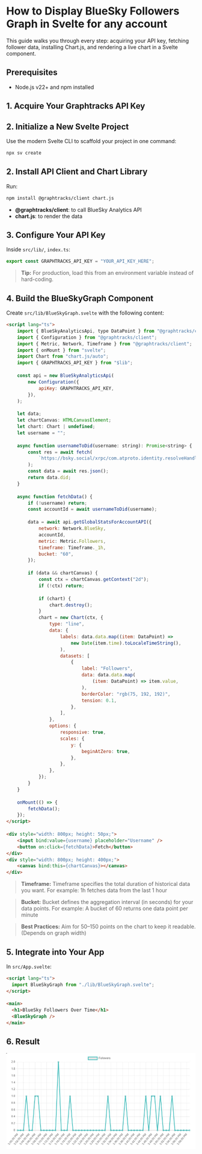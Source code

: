 # How to Display BlueSky Followers Graph in Svelte for any account


This guide walks you through every step: acquiring your API key, fetching follower data, installing Chart.js, and rendering a live chart in a Svelte component.

## Prerequisites

- Node.js v22+ and npm installed

## 1. Acquire Your Graphtracks API Key

## 2. Initialize a New Svelte Project

Use the modern Svelte CLI to scaffold your project in one command:

```bash
npx sv create
```

## 2. Install API Client and Chart Library

Run:

```bash
npm install @graphtracks/client chart.js
```

- **@graphtracks/client**: to call BlueSky Analytics API
- **chart.js**: to render the data

## 3. Configure Your API Key

Inside `src/lib/`, `index.ts`:

```ts
export const GRAPHTRACKS_API_KEY = "YOUR_API_KEY_HERE";
```

> **Tip:** For production, load this from an environment variable instead of hard-coding.

## 4. Build the BlueSkyGraph Component

Create `src/lib/BlueSkyGraph.svelte` with the following content:

```html
<script lang="ts">
    import { BlueSkyAnalyticsApi, type DataPoint } from "@graphtracks/client";
    import { Configuration } from "@graphtracks/client";
    import { Metric, Network, Timeframe } from "@graphtracks/client";
    import { onMount } from "svelte";
    import Chart from "chart.js/auto";
    import { GRAPHTRACKS_API_KEY } from "$lib";

    const api = new BlueSkyAnalyticsApi(
        new Configuration({
            apiKey: GRAPHTRACKS_API_KEY,
        }),
    );

    let data;
    let chartCanvas: HTMLCanvasElement;
    let chart: Chart | undefined;
    let username = "";

    async function usernameToDid(username: string): Promise<string> {
        const res = await fetch(
            `https://bsky.social/xrpc/com.atproto.identity.resolveHandle?handle=${username}`,
        );
        const data = await res.json();
        return data.did;
    }

    async function fetchData() {
        if (!username) return;
        const accountId = await usernameToDid(username);

        data = await api.getGlobalStatsForAccountAPI({
            network: Network.BlueSky,
            accountId,
            metric: Metric.Followers,
            timeframe: Timeframe._1h,
            bucket: "60",
        });

        if (data && chartCanvas) {
            const ctx = chartCanvas.getContext("2d");
            if (!ctx) return;

            if (chart) {
                chart.destroy();
            }
            chart = new Chart(ctx, {
                type: "line",
                data: {
                    labels: data.data.map((item: DataPoint) =>
                        new Date(item.time).toLocaleTimeString(),
                    ),
                    datasets: [
                        {
                            label: "Followers",
                            data: data.data.map(
                                (item: DataPoint) => item.value,
                            ),
                            borderColor: "rgb(75, 192, 192)",
                            tension: 0.1,
                        },
                    ],
                },
                options: {
                    responsive: true,
                    scales: {
                        y: {
                            beginAtZero: true,
                        },
                    },
                },
            });
        }
    }

    onMount(() => {
        fetchData();
    });
</script>

<div style="width: 800px; height: 50px;">
    <input bind:value={username} placeholder="Username" />
    <button on:click={fetchData}>Fetch</button>
</div>
<div style="width: 800px; height: 400px;">
    <canvas bind:this={chartCanvas}></canvas>
</div>
```

> **Timeframe:** Timeframe specifies the total duration of historical data you want. For example: 1h fetches data from the last 1 hour


> **Bucket:** Bucket defines the aggregation interval (in seconds) for your data points. For example: A bucket of 60 returns one data point per minute

> **Best Practices:** Aim for 50–150 points on the chart to keep it readable. (Depends on graph width)


## 5. Integrate into Your App

In `src/App.svelte`:

```html
<script lang="ts">
  import BlueSkyGraph from "./lib/BlueSkyGraph.svelte";
</script>

<main>
  <h1>BlueSky Followers Over Time</h1>
  <BlueSkyGraph />
</main>
```
## 6. Result


![BlueSky Followers Graph Example](./photo_2025-06-07_19-35-24.jpg)




